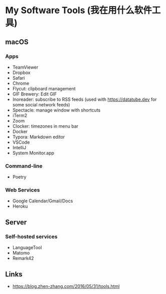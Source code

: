 My Software Tools (我在用什么软件工具)
====

## macOS

### Apps

- TeamViewer
- Dropbox
- Safari
- Chrome
- Flycut: clipboard management
- GIF Brewery: Edit GIF
- Inoreader: subscribe to RSS feeds (used with https://datatube.dev for some social network feeds)
- Spectacle: manage window with shortcuts
- iTerm2
- Zoom
- Clocker: timezones in menu bar
- Docker
- Typora: Markdown editor
- VSCode
- IntelliJ
- System Monitor.app

### Command-line

- Poetry

### Web Services

- Google Calendar/Gmail/Docs
- Heroku

## Server

### Self-hosted services

- LanguageTool
- Matomo
- Remark42

## Links

- https://blog.zhen-zhang.com/2016/05/31/tools.html
